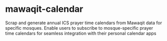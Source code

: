 # mawaqit-calendar
Scrap and generate annual ICS prayer time calendars from Mawaqit data for specific mosques. Enable users to subscribe to mosque-specific prayer time calendars for seamless integration with their personal calendar apps
